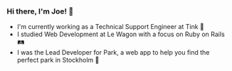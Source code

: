 ### Hi there, I'm Joe! 💫

<!--
**DittoJoe/DittoJoe** is a ✨ _special_ ✨ repository because its `README.md` (this file) appears on your GitHub profile.

Here are some ideas to get you started:

- 🔭 I’m currently working on ...
- 🌱 I’m currently learning ...
- 👯 I’m looking to collaborate on ...
- 🤔 I’m looking for help with ...
- 💬 Ask me about ...
- 📫 How to reach me: ...
- 😄 Pronouns: ...
- ⚡ Fun fact: ..
-->

- I'm currently working as a Technical Support Engineer at Tink 💼
- I studied Web Development at Le Wagon with a focus on Ruby on Rails 🛤 
- I was the Lead Developer for Park, a web app to help you find the perfect park in Stockholm 🍃
